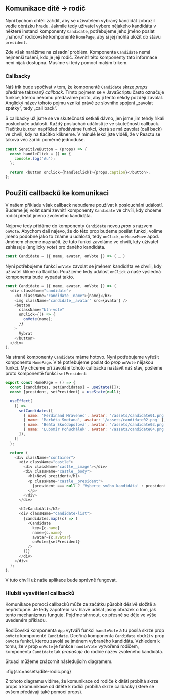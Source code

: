 ## Komunikace dítě → rodič

Nyní bychom chtěli zařídit, aby se uživatelem vybraný kandidát zobrazil vedle obrázku hradu. Jakmile tedy uživatel vybere nějakého kandidáta v některé instanci komponenty `Candidate`, potřebujeme jeho jméno poslat „nahoru“ rodičovské komponentě `HomePage`, aby si jej mohla uložit do stavu `president`.

Zde však narážíme na zásadní problém. Komponenta `Candidate` nemá nejmenší tušení, kdo je její rodič. Zevnitř této komponenty tato informace není nijak dostupná. Musíme si tedy pomoct malým trikem.

### Callbacky

Náš trik bude spočívat v tom, že komponentě `Candidate` skrze _props_ předáme takzvaný _callback_. Tímto pojmem se v JavaScriptu často označuje funkce, kterou někomu předáváme proto, aby ji tento někdy později zavolal. Anglický název tohoto pojmu vzniká právě ze slovního spojení „zavolat zpátky“, tedy „call back“.

S callbacky už jsme se ve skutečnosti setkali dávno, jen jsme jim tehdy říkali posluchače událostí. Každý posluchač události je ve skutečnosti callback. Tlačítku `button` například předáváme funkci, která se má zavolat (call back) ve chvíli, kdy na tlačítko klikneme. V minulé lekci jste viděli, že v Reactu se taková věc zařídí poměrně jednoduše.

```js
const SensitiveButton = (props) => {
  const handleClick = () => {
    console.log('Au');
  };

  return <button onClick={handleClick}>{props.caption}</button>;
};
```

## Použití callbacků ke komunikaci

V našem příkladu však callback nebudeme používat k poslouchání událostí. Budeme jej volat sami zevnitř komponenty `Candidate` ve chvíli, kdy chceme rodiči předat jméno zvoleného kandidáta.

Nejprve tedy přidáme do komponenty `Candidate` novou _prop_ s názvem `onVote`. Abychom dali najevo, že do této prop budeme posílat funkci, volíme jméno podobně jako to známe u událostí, tedy `onClick`, `onMouseMove` apod. Jménem chceme naznačit, že tuto funkci zavoláme ve chvíli, kdy uživatel zahlasuje (anglicky _vote_) pro daného kandidáta.

```js
const Candidate = ({ name, avatar, onVote }) => ( … )
```

Nyní potřebujeme funkci `onVote` zavolat se jménem kandidáta ve chvíli, kdy uživatel klikne na tlačítko. Použijeme tedy událost `onClick` a naše výsledná komponenta bude vypadat takto.

```js
const Candidate = ({ name, avatar, onVote }) => (
  <div className="candidate">
    <h3 className="candidate__name">{name}</h3>
    <img className="candidate__avatar" src={avatar} />
    <button
      className="btn-vote"
      onClick={() => {
        onVote(name);
      }}
    >
      Vybrat
    </button>
  </div>
);
```

Na straně komponenty `Candidate` máme hotovo. Nyní potřebujeme vyřešit komponentu `HomePage`. V té potřebujeme poslat do _prop_ `onVote` nějakou funkci. My chceme při zavolání tohoto callbacku nastavit náš stav, pošleme proto komponentě funkci `setPresident`:

```js
export const HomePage = () => {
  const [candidates, setCandidates] = useState([]);
  const [president, setPresident] = useState(null);

  useEffect(
    () =>
      setCandidates([
        { name: 'Ferdinand Mravenec', avatar: '/assets/candidate01.png' },
        { name: 'Markéta Smetana', avatar: '/assets/candidate02.png' },
        { name: 'Beáta Skočdopolová', avatar: '/assets/candidate03.png' },
        { name: 'Lubomír Poňuchálek', avatar: '/assets/candidate04.png' },
      ]),
    []
  );

  return (
    <div className="container">
      <div className="castle">
        <div className="castle__image"></div>
        <div className="castle__body">
          <h1>Nový prezident</h1>
          <p className="castle__president">
            {president === null ? 'Vyberte svého kandidáta' : president}
          </p>
        </div>
      </div>

      <h2>Kandidátí</h2>
      <div className="candidate-list">
        {candidates.map((c) => (
          <Candidate
            key={c.name}
            name={c.name}
            avatar={c.avatar}
            onVote={setPresident}
          />
        ))}
      </div>
    </div>
  );
};
```

V tuto chvíli už naše aplikace bude správně fungovat.

### Hlubší vysvětlení callbacků

Komunikace pomocí callbacků může ze začátku působit děsivě složitě a nepřístupně. Je tedy zapotřebí si v hlavě udělat jasný obrázek o tom, jak tento mechanizmus funguje. Pojďme shrnout, co přesně se děje ve výše uvedeném příkladu.

Rodičovská komponenta `App` vytváří funkci `handleVote` a tu posílá skrze prop `onVote` komponentě `Candidate`. Dceřiná komponenta `Candidate` obdrží v prop `onVote` funkci, kterou zavolá se jménem vybraného kandidáta. Vzhledem k tomu, že v prop `onVote` je funkce `handleVote` vytvořená rodičem, komponenta `Candidate` tak _propašuje_ do rodiče název zvoleného kandidáta.

Situaci můžeme znázornit následujícím diagramem.

::fig{src=assets/dite-rodic.png}

Z tohoto diagramu vidíme, že komunikace od rodiče k dítěti probíhá skrze props a komunikace od dítěte k rodiči probíhá skrze callbacky (které se ovšem předávají také pomocí props).
